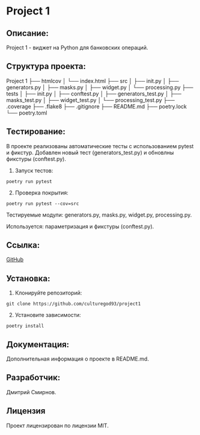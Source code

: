 # Project 1

## Описание:

Project 1 - виджет на Python для банковских операций.

## Структура проекта:

Project 1
├── htmlcov
│ └── index.html
├── src
│ ├── init.py
│ ├── generators.py
│ ├── masks.py
│ ├── widget.py
│ └── processing.py
├── tests
│ ├── init.py
│ ├── conftest.py
│ ├── generators_test.py
│ ├── masks_test.py
│ ├── widget_test.py
│ └── processing_test.py
├── .coverage
├── .flake8
├── .gitignore
├── README.md
├── poetry.lock
└── poetry.toml

## Тестирование:

В проекте реализованы автоматические тесты с использованием pytest и фикстур. Добавлен новый тест (generators_test.py) и обновлны фикстуры (conftest.py).

1. Запуск тестов:
~~~
poetry run pytest
~~~

2. Проверка покрытия:
~~~
poetry run pytest --cov=src
~~~

Тестируемые модули: generators.py, masks.py, widget.py, processing.py.

Используется: параметризация и фикстуры (conftest.py).

## Ссылка:

[GitHub](https://github.com/culturegod93/project1)

## Установка:

1. Клонируйте репозиторий:
~~~
git clone https://github.com/culturegod93/project1
~~~
2. Установите зависимости:
~~~
poetry install
~~~

## Документация:

Дополнительная информация о проекте в README.md.

## Разработчик:

Дмитрий Смирнов.

## Лицензия

Проект лицензирован по лицензии MIT.
